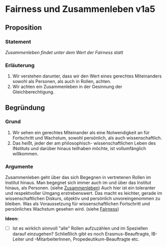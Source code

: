 <!---
   NAME - The NAME of this project is:
ethos

  FILE - The FILENAME of the current file is:
/v1a5.md

  CREATION - This project was CREATED on:
2017-01-28-16:15:00 UTC

  MODIFICATION - This project was last MODIFIED on:
2017-01-28-16:15:00 UTC

  VERSION - The current VERSION of this project is:
<git-commit-hash>-2017-01-28-16:15:00 UTC

  CREATOR(S) - This project was CREATED by:
Michael Czechowski, Martin Maga

  CONTACT - You can CONTACT the creator(s) or developer(s) of this project at:
E-Mail: mail@martinmaga.de

  COPYRIGHT - The COPYRIGHT holder of this project is:
COPYRIGHT (c) 2016 Martin Maga

  LICENSE - This project is LICENSED under the following license:
Martin Maga 2016 CC BY-SA 4.0 https://creativecommons.org

  SUBFILE – This is a SUBFILE! For more INFORMATION on this project go to:
/README.md
--->

# Fairness und Zusammenleben v1a5

## Proposition
### Statement
*Zusammenleben findet unter dem Wert der Fairness statt*

### Erläuterung
1. Wir verstehen darunter, dass wir den Wert eines gerechtes Miteinanders sowohl als Personen, als auch in Rollen, achten.
2. Wir achten ein Zusammenleben in der Gesinnung der Gleichberechtigung.

## Begründung
### Grund
1. Wir sehen ein gerechtes Miteinander als eine Notwendigkeit an für Fortschritt und Wachstum, sowohl persönlich, als auch wissenschaftlich.
2. Das heißt, jeder der am philosophisch- wissenschaftlichen Leben des INstituts und darüber hinaus teilhaben möchte, ist vollumfänglich willkommen.

### Argumente
Zusammenleben geht über das sich Begegnen in vertretenen Rollen im Institut hinaus. Man begegnet sich immer auch im und über das Institut hinaus, als Personen. (siehe [Zusammenleben](../actions/a5_live.md)) Auch hier ist ein toleranter und respektvoller Umgang erstrebenswert. Das macht es leichter, gerade im wissenschaftlichen Diskurs, objektiv und persönlich unvoreingenommen zu bleiben. Was als Voraussetzung für wissenschaftlichen Fortschritt und persönliches Wachstum gesehen wird. (siehe [Fairness](../values/v1_fairness.md))

__Ideen:__
- [ ] Ist es wirklich sinnvoll "alle" Rollen aufzuzählen und im Speziellen darauf einzugehen? Schließlich gibt es noch Erasmus-Beauftragte, IB-Leiter und -MitarbeiterInnen, Propedeutikum-Beauftragte etc.
